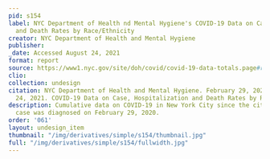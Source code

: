 ```yaml
---
pid: s154
label: NYC Department of Health nd Mental Hygiene's COVID-19 Data on Case, Hospitalization
  and Death Rates by Race/Ethnicity
creator: NYC Department of Health and Mental Hygiene
publisher:
_date: Accessed August 24, 2021
format: report
source: https://www1.nyc.gov/site/doh/covid/covid-19-data-totals.page#rates
clio:
collection: undesign
citation: NYC Department of Health and Mental Hygiene. February 29, 2020 - August
  24, 2021. COVID-19 Data on Case, Hospitalization and Death Rates by Race/Ethnicity
description: Cumulative data on COVID-19 in New York City since the city’s first confirmed
  case was diagnosed on February 29, 2020.
order: '061'
layout: undesign_item
thumbnail: "/img/derivatives/simple/s154/thumbnail.jpg"
full: "/img/derivatives/simple/s154/fullwidth.jpg"
---
```

